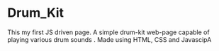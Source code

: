 # Drum_Kit
This my first JS driven page. A simple drum-kit web-page capable of playing various drum sounds . Made using HTML, CSS and JavascipA
